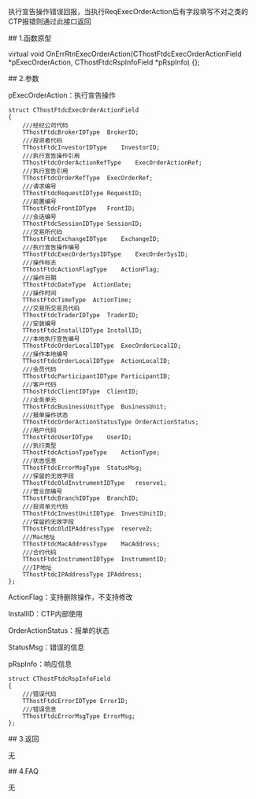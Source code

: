 <p>执行宣告操作错误回报，当执行ReqExecOrderAction后有字段填写不对之类的CTP报错则通过此接口返回</p>
<span class="anchor" id="8a143ed5-54b8-40ad-8e5b-a1acf21ce2ee"></span>
## 1.函数原型
<p>virtual void OnErrRtnExecOrderAction(CThostFtdcExecOrderActionField *pExecOrderAction, CThostFtdcRspInfoField *pRspInfo) {};</p>
<span class="anchor" id="33ebdedb-c0b7-4a54-bf25-3da49259f572"></span>
## 2.参数
<p>pExecOrderAction：执行宣告操作</p>
<pre><code>struct CThostFtdcExecOrderActionField
{
    ///经纪公司代码
    TThostFtdcBrokerIDType  BrokerID;
    ///投资者代码
    TThostFtdcInvestorIDType    InvestorID;
    ///执行宣告操作引用
    TThostFtdcOrderActionRefType    ExecOrderActionRef;
    ///执行宣告引用
    TThostFtdcOrderRefType  ExecOrderRef;
    ///请求编号
    TThostFtdcRequestIDType RequestID;
    ///前置编号
    TThostFtdcFrontIDType   FrontID;
    ///会话编号
    TThostFtdcSessionIDType SessionID;
    ///交易所代码
    TThostFtdcExchangeIDType    ExchangeID;
    ///执行宣告操作编号
    TThostFtdcExecOrderSysIDType    ExecOrderSysID;
    ///操作标志
    TThostFtdcActionFlagType    ActionFlag;
    ///操作日期
    TThostFtdcDateType  ActionDate;
    ///操作时间
    TThostFtdcTimeType  ActionTime;
    ///交易所交易员代码
    TThostFtdcTraderIDType  TraderID;
    ///安装编号
    TThostFtdcInstallIDType InstallID;
    ///本地执行宣告编号
    TThostFtdcOrderLocalIDType  ExecOrderLocalID;
    ///操作本地编号
    TThostFtdcOrderLocalIDType  ActionLocalID;
    ///会员代码
    TThostFtdcParticipantIDType ParticipantID;
    ///客户代码
    TThostFtdcClientIDType  ClientID;
    ///业务单元
    TThostFtdcBusinessUnitType  BusinessUnit;
    ///报单操作状态
    TThostFtdcOrderActionStatusType OrderActionStatus;
    ///用户代码
    TThostFtdcUserIDType    UserID;
    ///执行类型
    TThostFtdcActionTypeType    ActionType;
    ///状态信息
    TThostFtdcErrorMsgType  StatusMsg;
    ///保留的无效字段
    TThostFtdcOldInstrumentIDType   reserve1;
    ///营业部编号
    TThostFtdcBranchIDType  BranchID;
    ///投资单元代码
    TThostFtdcInvestUnitIDType  InvestUnitID;
    ///保留的无效字段
    TThostFtdcOldIPAddressType  reserve2;
    ///Mac地址
    TThostFtdcMacAddressType    MacAddress;
    ///合约代码
    TThostFtdcInstrumentIDType  InstrumentID;
    ///IP地址
    TThostFtdcIPAddressType IPAddress;
};
</code></pre>
<p>ActionFlag：支持删除操作，不支持修改</p>
<p>InstallID：CTP内部使用</p>
<p>OrderActionStatus：报单的状态</p>
<p>StatusMsg：错误的信息</p>
<p>pRspInfo：响应信息</p>
<pre><code>struct CThostFtdcRspInfoField
{
    ///错误代码
    TThostFtdcErrorIDType ErrorID;
    ///错误信息
    TThostFtdcErrorMsgType ErrorMsg;
};
</code></pre>
<span class="anchor" id="0cf3e552-cd08-443f-b790-234e10b50efa"></span>
## 3.返回
<p>无</p>
<span class="anchor" id="20d4653d-cb09-4aa6-8c07-e8d3e15c27bf"></span>
## 4.FAQ
<p>无</p>
